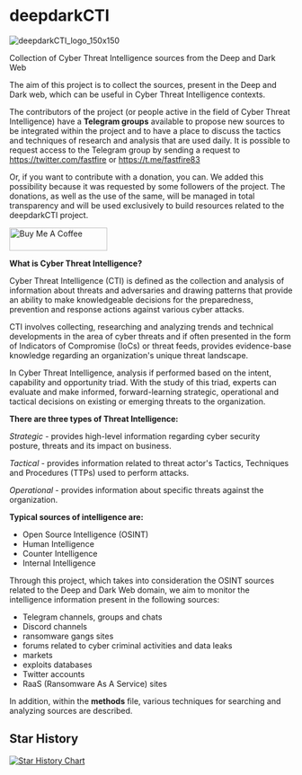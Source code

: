 # deepdarkCTI
![deepdarkCTI_logo_150x150](https://github.com/fastfire/deepdarkCTI/assets/16737186/c9b18d64-b4d5-41f0-a3d0-f03888eb5ad0)

Collection of Cyber Threat Intelligence sources from the Deep and Dark Web

The aim of this project is to collect the sources, present in the Deep and Dark web, which can be useful in Cyber Threat Intelligence contexts.

The contributors of the project (or people active in the field of Cyber Threat Intelligence) have a **Telegram groups** available to propose new sources to be integrated within the project and to have a place to discuss the tactics and techniques of research and analysis that are used daily.
It is possible to request access to the Telegram group by sending a request to https://twitter.com/fastfire or https://t.me/fastfire83

Or, if you want to contribute with a donation, you can. We added this possibility because it was requested by some followers of the project. The donations, as well as the use of the same, will be managed in total transparency and will be used exclusively to build resources related to the deepdarkCTI project.

<a href="https://www.buymeacoffee.com/fastfire" target="_blank"><img src="https://cdn.buymeacoffee.com/buttons/default-orange.png" alt="Buy Me A Coffee" height="41" width="174"></a>

**What is Cyber Threat Intelligence?**

Cyber Threat Intelligence (CTI) is defined as the collection and analysis of information about threats and adversaries and drawing patterns that provide an ability to make knowledgeable decisions for the preparedness, prevention and response actions against various cyber attacks.

CTI involves collecting, researching and analyzing trends and technical developments in the area of cyber threats and if often presented in the form of Indicators of Compromise (IoCs) or threat feeds, provides evidence-base knowledge regarding an organization's unique threat landscape.

In Cyber Threat Intelligence, analysis if performed based on the intent, capability and opportunity triad. With the study of this triad, experts can evaluate and make informed, forward-learning strategic, operational and tactical decisions on existing or emerging threats to the organization.

**There are three types of Threat Intelligence:**

_Strategic_ - provides high-level information regarding cyber security posture, threats and its impact on business.

_Tactical_ - provides information related to threat actor's Tactics, Techniques and Procedures (TTPs) used to perform attacks.

_Operational_ - provides information about specific threats against the organization.

**Typical sources of intelligence are:**

- Open Source Intelligence (OSINT)
- Human Intelligence
- Counter Intelligence
- Internal Intelligence

Through this project, which takes into consideration the OSINT sources related to the Deep and Dark Web domain, we aim to monitor the intelligence information present in the following sources:

- Telegram channels, groups and chats
- Discord channels
- ransomware gangs sites
- forums related to cyber criminal activities and data leaks
- markets
- exploits databases
- Twitter accounts
- RaaS (Ransomware As A Service) sites

In addition, within the **methods** file, various techniques for searching and analyzing sources are described.

## Star History

[![Star History Chart](https://api.star-history.com/svg?repos=fastfire/deepdarkCTI&type=Date)](https://star-history.com/#fastfire/deepdarkCTI&Date)
